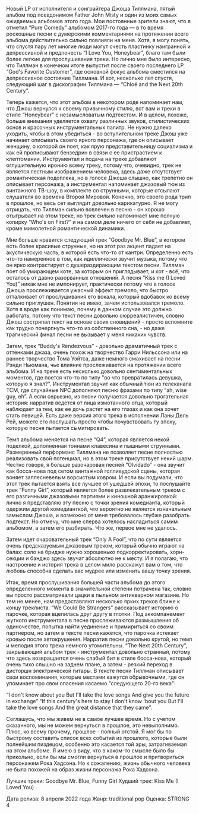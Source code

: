 Новый LP от исполнителя и сонграйтера Джоша Тиллмана, пятый альбом под псевдонимом Father John Misty и один из моих самых ожидаемых альбомов этого года. Мои постоянные зрители знают, что я отметил “Pure Comedy” альбомом 2017-го года — в то время роскошные песни c думерскими комментариями на протяжении всего альбома действительно сильно повлияли на меня. Хотя, я могу понять, что спустя пару лет многие люди могут счесть пластинку наигранной и депрессивной и предпочесть “I Love You, Honeybear”, благо там были более легкие для прослушивания треки. Но лично мне было интересно, что Тиллман в конечном итоге выпустит после своего последнего LP “God's Favorite Customer”, где основной фокус альбома сместился на депрессивное состояние Тиллмана. И вот, несколько лет спустя, следующий шаг в дискографии Тиллмана — “Chloë and the Next 20th Century”.

Теперь кажется, что этот альбом в некотором роде напоминает нам, что Джош вернулся к своему привычному стилю, вот вам и треки в стиле “Honeybear" с незамысловатым подтекстом. И в целом, похоже, больше внимания уделяется охвату различных звуков, стилистических основ и красочных инструментальных палитр. Не нужно далеко уходить, чтобы в этом убедиться - во вступительном треке Джош уже начинает описывать своего яркого персонажа, где он описывает женщину, о которой он поет, как ярую представительницу социализма и как ей прописывают бензедрин в связи с ее пристрастием к клептомании. Инструментал и подача на треке добавляют оглушительную иронию всему треку, потому что, очевидно, трек не является лестным изображением человека, здесь даже отсутствует романтическая подоплека, но в голосе Джоша слышно, как трепетно он описывает персонажа, а инструментал напоминает джазовый тюн из винтажного ТВ-шоу, в комплекте со струнными, которые отсылают слушателя во времена Второй Мировой. Конечно, это своего рода трип в прошлое, но весь сет выглядит довольно карикатурно. Я не могу отрицать, что Тиллман сильно вовлечен в песню - он хорошо отыгрывает на этом треке, но трек сильно напоминает мне полную копирку “Who's on First?” и на самом деле ничего от себя не добавляет, кроме мимолетной романтической динамики.

Мне больше нравится следующий трек “Goodbye Mr. Blue”, в котором есть более красивые струнные, но на этот раз акцент падает на акустическую часть, в которой есть что-то от кантри. Определенно есть что-то намеренное в том, как идиллически звучит музыка, потому что он ярко контрастирует с душераздирающим текстом песни. Тиллман поет об умирающем коте, за которым он приглядывает, и кот - всё, что осталось от давно разорванных отношений. А песня “Kiss me (I Loved You)” никак мне не импонирует, практически потому что в голосе Джоша прослеживается ужасный эффект тремоло, что быстро отталкивает от прослушивания его вокала, который вдобавок ко всему сильно приглушен. Понятия не имею, зачем использовался тремоло. Хотя я вроде как понимаю, почему в данном случае это должно работать, потому что текст песни довольно сюрреалистичен, словно Джош состряпал текст на основе своих сновидений - просто вспомните как трудно почерпнуть что-то из собственного сна, - но даже трагический финал песни не вызывает у меня никаких чувств.

Затем, трек “Buddy's Rendezvous” - довольно драматичный трек с оттенками джаза, очень похож на творчество Гарри Нильссона или на раннее творчество Тома Уэйтса, даже немного смахивает на песни Рэнди Ньюмана, чье влияние прослеживается на протяжении всего альбома. И на треке есть несколько довольно сентиментальных моментов, где поется что-то по типу "во что превратилась девушка, которую я знал?". Инструментал звучит как обычный тюн из телеканала TCM, где случайные NPC дополняют песню фразами по типу “ah, wise guy, eh”. А если серьезно, из песни получается довольно трогательная история: нарратив ведется от лица измотанного отца, который наблюдает за тем, как ее дочь растет на его глазах и как она хочет стать певицей. Есть даже версия этого трека в исполнении Ланы Дель Рей, можете его послушать просто чтобы почувствовать ту эпоху, которую песня пытается сымитировать.

Темп альбома меняется на песне “Q4”, которая является некой поделкой, дополненная тоннами клавесина и пышными струнными. Размеренный перформанс Тиллмана не позволяет песне полностью реализовать свой потенциал, но в этом треке присутствует некий шарм. Честно говоря, я больше разочарован песней “Olvidado” - она звучит как босса-нова под сетом винтажной голливудской сцены, которая воняет заплесневелым ворсистым ковром. И если вы подумали, что этот трек пытается взять все лучшее от ушедшей эпохи, то послушайте трек “Funny Girl”, который является более развлекательным треком с его различными джазовыми партиями и киношной аранжировкой: лично я представляю эту песню с точки зрения комедианта, который одержим другой комедианткой, что вероятно не является изначальным замыслом Джоша, и возможно от меня требовалось глубже разобрать подтекст. Но отмечу, что мне сперва хотелось насладиться самим альбомом, а затем его разбирать. Что же, первое мне не удалось.

Затем идет очаровательный трек “Only A Fool”, что по сути является очень предсказуемым джазовым треком, который обычно играют на балах: соло на бридже нужно хорошенько подкорректировать, хорн-секции и банджо здесь звучат абсолютно не к месту. И я полагаю, что настроение и история трека в целом мило расскажут вам о том, что любовь способна сделать вас мудрее или изменить вашу точку зрения.

Итак, время прослушивания большей части альбома до этого определенного момента в значительной степени потрачена так, словно вы просто рассматривали цацки в пыльном антикварном магазине. Но тем не менее, нам предоставляют несколько ярких треков ближе к концу треклиста. “We Could Be Strangers” рассказывает историю о парочке, которая вцепилась друг другу в глотки. Под аккомпанемент жуткого инструментала в песне прослеживаются размышления об одиночестве, попытка найти уединение и примириться со своим партнером, но затем в тексте песни кажется, что парочка истекает кровью после автокрушения. Нарратив песни довольно крутой, но темп и мелодия этого трека немного утомительны. “The Next 20th Century”, закрывающий альбом трек - инструментал довольно странный, потому что здесь возвращается очень слабый бит в стиле босса-нова, который очень тихо слышно на заднем плане, а затем - резкий переход в дисторшн электрической гитары. В тексте песни Тиллман описывает свои воспоминания, которые местами кажутся обрывочными, где он упоминает про свои опасения касаемо "следующего 20-го века":

“I don't know about you
But I'll take the love songs
And give you the future in exchange”
“If this century's here to stay
I don't know 'bout you
But I'll take the love songs
And the great distance that they came”.

Соглашусь, что мы живем не в самое лучшее время. Но с учетом сказанного, мы не можем вернуться в прошлое, это невыполнимо. Плюс, ко всему прочему, прошлое - полный отстой. Я мог бы по быстрому составить список всех событий из прошлого, которые были полнейшим пиздецом, особенно это касается той эры, затрагиваемая на этом альбоме. Я имею в виду, что в каком-то смысле было бы прикольно, если бы мы смогли вернуться в прошлое и притвориться персонажем Рока Хадсона. Но к сожалению, жизнь обычного человека не была похожей на образ жизни персонажа Рока Хадсона.

Лучшие треки: Goodbye Mr. Blue, Funny Girl
Худший трек: Kiss Me (I Loved You)

Дата релиза: 8 апреля 2022 года
Жанр: traditional pop
Оценка: STRONG 4
